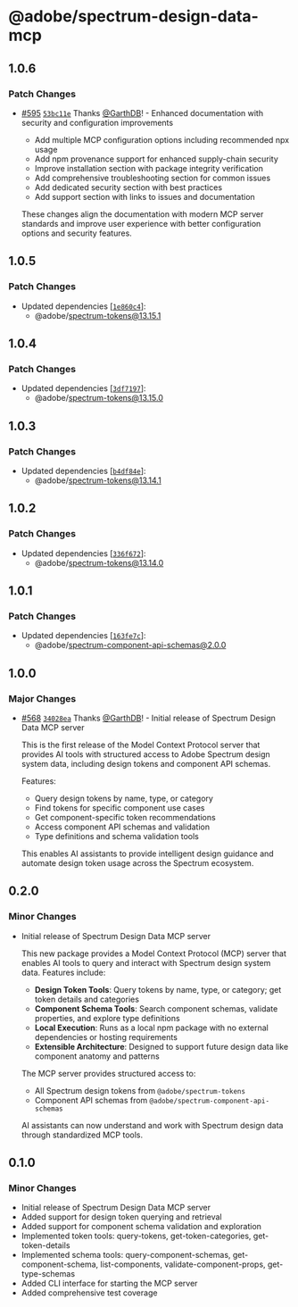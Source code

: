 # @adobe/spectrum-design-data-mcp

## 1.0.6

### Patch Changes

- [#595](https://github.com/adobe/spectrum-tokens/pull/595) [`53bc11e`](https://github.com/adobe/spectrum-tokens/commit/53bc11e1bfcc3a839cfc5dfbd63f59cc5e87a1c3) Thanks [@GarthDB](https://github.com/GarthDB)! - Enhanced documentation with security and configuration improvements
  - Add multiple MCP configuration options including recommended npx usage
  - Add npm provenance support for enhanced supply-chain security
  - Improve installation section with package integrity verification
  - Add comprehensive troubleshooting section for common issues
  - Add dedicated security section with best practices
  - Add support section with links to issues and documentation

  These changes align the documentation with modern MCP server standards
  and improve user experience with better configuration options and security features.

## 1.0.5

### Patch Changes

- Updated dependencies [[`1e860c4`](https://github.com/adobe/spectrum-tokens/commit/1e860c4436c58ceca6f4500ea7e24d6d8cdd20c8)]:
  - @adobe/spectrum-tokens@13.15.1

## 1.0.4

### Patch Changes

- Updated dependencies [[`3df7197`](https://github.com/adobe/spectrum-tokens/commit/3df7197e7da23c9bb107f7dfcd935b5c62a86041)]:
  - @adobe/spectrum-tokens@13.15.0

## 1.0.3

### Patch Changes

- Updated dependencies [[`b4df84e`](https://github.com/adobe/spectrum-tokens/commit/b4df84e2f2ca246332907f9ddda94438288dd98e)]:
  - @adobe/spectrum-tokens@13.14.1

## 1.0.2

### Patch Changes

- Updated dependencies [[`336f672`](https://github.com/adobe/spectrum-tokens/commit/336f67216dfd875f0feb65c10059d9f3fe6dcaf7)]:
  - @adobe/spectrum-tokens@13.14.0

## 1.0.1

### Patch Changes

- Updated dependencies [[`163fe7c`](https://github.com/adobe/spectrum-tokens/commit/163fe7c13bb00c639d202195a398126b6c25b58f)]:
  - @adobe/spectrum-component-api-schemas@2.0.0

## 1.0.0

### Major Changes

- [#568](https://github.com/adobe/spectrum-tokens/pull/568) [`34028ea`](https://github.com/adobe/spectrum-tokens/commit/34028eaf2ba3940baa8044fda2655adc6153fb97) Thanks [@GarthDB](https://github.com/GarthDB)! - Initial release of Spectrum Design Data MCP server

  This is the first release of the Model Context Protocol server that provides AI tools with structured access to Adobe Spectrum design system data, including design tokens and component API schemas.

  Features:
  - Query design tokens by name, type, or category
  - Find tokens for specific component use cases
  - Get component-specific token recommendations
  - Access component API schemas and validation
  - Type definitions and schema validation tools

  This enables AI assistants to provide intelligent design guidance and automate design token usage across the Spectrum ecosystem.

## 0.2.0

### Minor Changes

- Initial release of Spectrum Design Data MCP server

  This new package provides a Model Context Protocol (MCP) server that enables AI tools to query and interact with Spectrum design system data. Features include:
  - **Design Token Tools**: Query tokens by name, type, or category; get token details and categories
  - **Component Schema Tools**: Search component schemas, validate properties, and explore type definitions
  - **Local Execution**: Runs as a local npm package with no external dependencies or hosting requirements
  - **Extensible Architecture**: Designed to support future design data like component anatomy and patterns

  The MCP server provides structured access to:
  - All Spectrum design tokens from `@adobe/spectrum-tokens`
  - Component API schemas from `@adobe/spectrum-component-api-schemas`

  AI assistants can now understand and work with Spectrum design data through standardized MCP tools.

## 0.1.0

### Minor Changes

- Initial release of Spectrum Design Data MCP server
- Added support for design token querying and retrieval
- Added support for component schema validation and exploration
- Implemented token tools: query-tokens, get-token-categories, get-token-details
- Implemented schema tools: query-component-schemas, get-component-schema, list-components, validate-component-props, get-type-schemas
- Added CLI interface for starting the MCP server
- Added comprehensive test coverage
